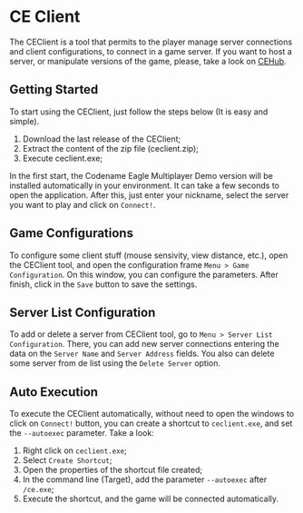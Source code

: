# CE Client

The CEClient is a tool that permits to the player manage server connections and client configurations, to connect in a game server. If you want to host a server, or manipulate versions of the game, please, take a look on [CEHub](https://github.com/vinibiavatti1/CEHub).

## Getting Started

To start using the CEClient, just follow the steps below (It is easy and simple).

1. Download the last release of the CEClient;
2. Extract the content of the zip file (ceclient.zip);
3. Execute ceclient.exe;

In the first start, the Codename Eagle Multiplayer Demo version will be installed automatically in your environment. It can take a few seconds to open the application. After this, just enter your nickname, select the server you want to play and click on `Connect!`.

## Game Configurations

To configure some client stuff (mouse sensivity, view distance, etc.), open the CEClient tool, and open the configuration frame `Menu > Game Configuration`. On this window, you can configure the parameters. After finish, click in the `Save` button to save the settings.

## Server List Configuration

To add or delete a server from CEClient tool, go to `Menu > Server List Configuration`. There, you can add new server connections entering the data on the `Server Name` and `Server Address` fields. You also can delete some server from de list using the `Delete Server` option.

## Auto Execution

To execute the CEClient automatically, without need to open the windows to click on `Connect!` button, you can create a shortcut to `ceclient.exe`, and set the `--autoexec` parameter. Take a look:

1. Right click on `ceclient.exe`;
2. Select `Create Shortcut`;
3. Open the properties of the shortcut file created;
4. In the command line (Target), add the parameter `--autoexec` after `/ce.exe`;
5. Execute the shortcut, and the game will be connected automatically.
